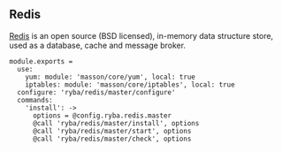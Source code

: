 
## Redis

[Redis][redis] is an open source (BSD licensed), in-memory data structure store,
used as a database, cache and message broker.

[redis]:https://redis.io/

    module.exports =
      use:
        yum: module: 'masson/core/yum', local: true
        iptables: module: 'masson/core/iptables', local: true
      configure: 'ryba/redis/master/configure'
      commands:
        'install': ->
          options = @config.ryba.redis.master
          @call 'ryba/redis/master/install', options
          @call 'ryba/redis/master/start', options
          @call 'ryba/redis/master/check', options
